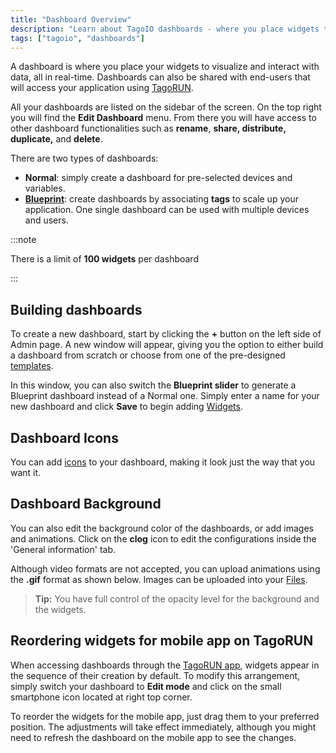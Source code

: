 ```yaml
---
title: "Dashboard Overview"
description: "Learn about TagoIO dashboards - where you place widgets to visualize and interact with data in real-time, and share with end-users through TagoRUN."
tags: ["tagoio", "dashboards"]
---
```


A dashboard is where you place your widgets to visualize and interact with data, all in real-time. Dashboards can also be shared with end-users that will access your application using [TagoRUN](/docs/tagoio/tagorun/).

<!-- Dashboard overview image -->

All your dashboards are listed on the sidebar of the screen. On the top right you will find the **Edit Dashboard** menu. From there you will have access to other dashboard functionalities such as **rename**, **share, distribute, duplicate,** and **delete**.

<!-- Dashboard menu image -->

There are two types of dashboards:

- **Normal**: simply create a dashboard for pre-selected devices and variables.
- [**Blueprint**](/docs/tagoio/dashboards/blueprint-dashboard): create dashboards by associating **tags** to scale up your application. One single dashboard can be used with multiple devices and users.

:::note

There is a limit of **100 widgets** per dashboard

:::

## Building dashboards

To create a new dashboard, start by clicking the **+** button on the left side of Admin page. A new window will appear, giving you the option to either build a dashboard from scratch or choose from one of the pre-designed [templates](/docs/tagoio/dashboards/distributing-dashboards).

In this window, you can also switch the **Blueprint slider** to generate a Blueprint dashboard instead of a Normal one. Simply enter a name for your new dashboard and click **Save** to begin adding [Widgets](https://help.tago.io/portal/en/kb/tagoio/9-widgets).

<!-- Dashboard creation interface image -->

<YouTube videoId="D2lmCHF4Eg4" title="Building Dashboards and Widgets" />


## Dashboard Icons

You can add [icons](/docs/tagoio/dashboards/dashboard-icons) to your dashboard, making it look just the way that you want it.

<!-- Dashboard icons image -->


## Dashboard Background

You can also edit the background color of the dashboards, or add images and animations. Click on the **clog** icon to edit the configurations inside the 'General information' tab.

<!-- Dashboard background settings image -->

Although video formats are not accepted, you can upload animations using the **.gif** format as shown below. Images can be uploaded into your [Files](/docs/tagoio/files).

<!-- Dashboard background example image -->

> **Tip:** You have full control of the opacity level for the background and the widgets.


## Reordering widgets for mobile app on TagoRUN

When accessing dashboards through the [TagoRUN app](/docs/tagoio/tagorun/getting-started/tagorun-mobile-app), widgets appear in the sequence of their creation by default. To modify this arrangement, simply switch your dashboard to **Edit mode** and click on the small smartphone icon located at right top corner.

To reorder the widgets for the mobile app, just drag them to your preferred position. The adjustments will take effect immediately, although you might need to refresh the dashboard on the mobile app to see the changes.

<!-- Mobile widget reordering image -->